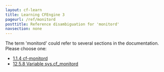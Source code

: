```yaml
---
layout: cf-learn
title: Learning CFEngine 3
pageurl: /ref/monitord
posttitle: Reference disambiguation for 'monitord'
navsection: none
---
```


The term 'monitord' could refer to several sections in the documentation. Please choose one:

- [1.1.4 cf-monitord](https://cfengine.com/manuals/cf3-Reference#cf-monitord)
- [12.5.8 Variable sys.cf_monitord](https://cfengine.com/manuals/cf3-Reference#Variable-sys.cf_monitord)
